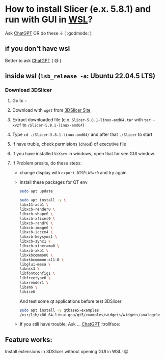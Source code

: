 # How to install Slicer (e.x. 5.8.1) and run with GUI in [WSL](https://www.google.com/search?q=what+is+wsl)?

Ask [ChatGPT](https://chatgpt.com/) OR do these ↓ ( :godmode: )

## if you don't have wsl

Better to ask [ChatGPT](https://chatgpt.com/) ( 😅 )

## inside wsl (`lsb_release -a`: Ubuntu 22.04.5 LTS)

### Download 3DSlicer

1. Go to `~`

2. Download with `wget` from [3DSlicer Site](https://download.slicer.org) 

3. Extract downloaded file (e.x. `Slicer-5.8.1-linux-amd64.tar` with `tar -xvzf` to `/Slicer-5.8.1-linux-amd64`)

4. Type `cd ./Slicer-5.8.1-linux-amd64/` and after that `./Slicer` to start

5. If have truble, check permisions (`chmod`) of executive file

6. If you have installed `VcXsrv` in windows, open that for see GUI window.

7. If Problem presits, do these steps:

    * change display with `export DISPLAY=:0` and try again

    *  install these packages for QT env

        ```bash
        sudo apt update

        sudo apt install -y \
        libx11-xcb1 \
        libxcb-render0 \
        libxcb-shape0 \
        libxcb-xfixes0 \
        libxcb-randr0 \
        libxcb-image0 \
        libxcb-icccm4 \
        libxcb-keysyms1 \
        libxcb-sync1 \
        libxcb-xinerama0 \
        libxcb-xkb1 \
        libxkbcommon0 \
        libxkbcommon-x11-0 \
        libglu1-mesa \
        libnss3 \
        libfontconfig1 \
        libfreetype6 \
        libxrender1 \
        libsm6 \
        libice6
        ```

        And test some qt applications before test 3DSlicer

        ```bash
        sudo apt install -y qtbase5-examples
        /usr/lib/x86_64-linux-gnu/qt5/examples/widgets/widgets/analogclock/analogclock &  
        ```


    * If you still have trouble, Ask ... [ChatGPT](https://chatgpt.com/)  :trollface:

## Feature works:

Install extensions in 3DSlicer without opening GUI in WSL! :heart_eyes: 
